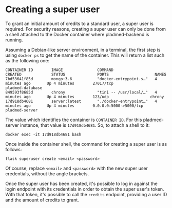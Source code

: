 # Creating a super user

To grant an initial amount of credits to a standard user, a super user is required. For security reasons, creating a super user can only be done from a shell attached to the Docker container where pladmed-backend is running.

Assuming a Debian-like server environment, in a terminal, the first step is using `docker ps` to get the name of the container. This will return a list such as the following one:

```
CONTAINER ID        IMAGE               COMMAND                  CREATED             STATUS              PORTS                    NAMES
7bd53641f85d        mongo:3.6           "docker-entrypoint.s…"   4 minutes ago       Up 4 minutes        27017/tcp                pladmed-database
849593f8685d        chrony              "tini -- /usr/local/…"   4 minutes ago       Up 4 minutes        123/udp                  chrony
17d918db4681        server:latest       "./docker-entrypoint…"   4 minutes ago       Up 4 minutes        0.0.0.0:5000->5000/tcp   pladmed-server
```
The value which identifies the container is `CONTAINER ID`. For this pladmed-server instance, that value is `17d918db4681`. So, to attach a shell to it:

`docker exec -it 17d918db4681 bash`

Once inside the container shell, the command for creating a super user is as follows:

`flask superuser create <email> <password>`

Of course, replace `<email>` and `<password>` with the new super user credentials, without the angle brackets.

Once the super user has been created, it's possible to log in against the login endpoint with its credentials in order to obtain the super user's token. With that token, it's possible to call the `credits` endpoint, providing a user ID and the amount of credits to grant.
